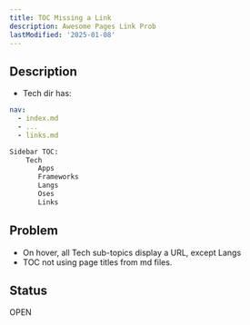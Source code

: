 ```yaml
---
title: TOC Missing a Link
description: Awesome Pages Link Prob
lastModified: '2025-01-08'
---
```


## Description

- Tech dir has:

```yml title=".pages"
nav:
  - index.md
  - ...
  - links.md

```

```txt
Sidebar TOC:
    Tech
       Apps
       Frameworks
       Langs
       Oses
       Links
```

## Problem

- On hover, all Tech sub-topics display a URL, except Langs
- TOC not using page titles from md files.

## Status

OPEN
